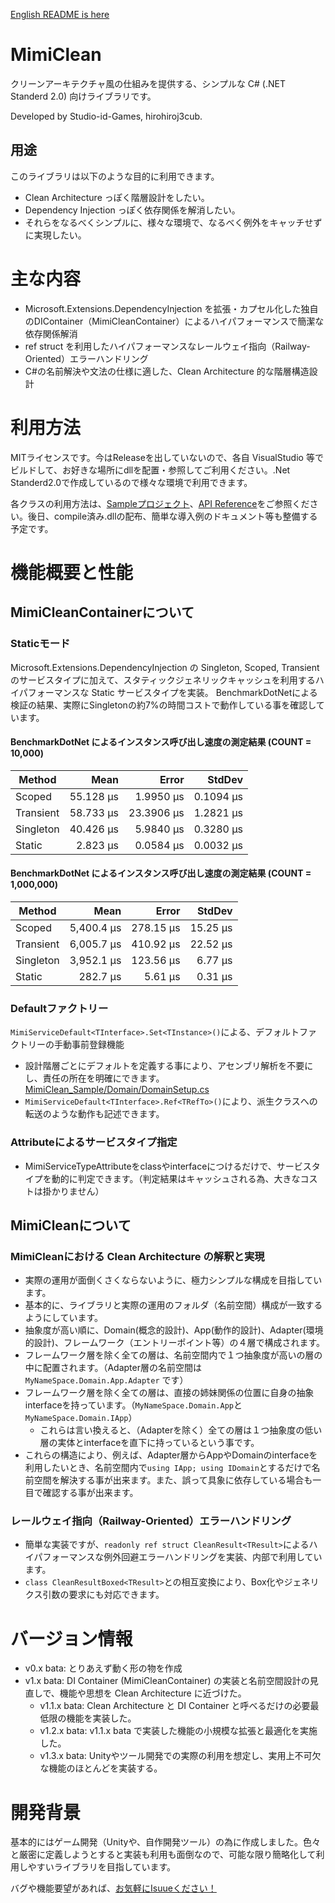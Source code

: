 [English README is here](/README-en.md)

# MimiClean

クリーンアーキテクチャ風の仕組みを提供する、シンプルな C# (.NET Standerd 2.0) 向けライブラリです。

Developed by Studio-id-Games, hirohiroj3cub.

## 用途

このライブラリは以下のような目的に利用できます。
- Clean Architecture っぽく階層設計をしたい。
- Dependency Injection っぽく依存関係を解消したい。
- それらをなるべくシンプルに、様々な環境で、なるべく例外をキャッチせずに実現したい。

# 主な内容

- Microsoft.Extensions.DependencyInjection を拡張・カプセル化した独自のDIContainer（MimiCleanContainer）によるハイパフォーマンスで簡潔な依存関係解消
- ref struct を利用したハイパフォーマンスなレールウェイ指向（Railway-Oriented）エラーハンドリング
- C#の名前解決や文法の仕様に適した、Clean Architecture 的な階層構造設計

# 利用方法

MITライセンスです。今はReleaseを出していないので、各自 VisualStudio 等でビルドして、お好きな場所にdllを配置・参照してご利用ください。.Net Standerd2.0で作成しているので様々な環境で利用できます。

各クラスの利用方法は、[Sampleプロジェクト](/MimiClean/MimiCleanSample)、[API Reference](https://studio-id-game.github.io/MimiClean/api/StudioIdGames)をご参照ください。後日、compile済み.dllの配布、簡単な導入例のドキュメント等も整備する予定です。

# 機能概要と性能

## MimiCleanContainerについて

### Staticモード

Microsoft.Extensions.DependencyInjection の Singleton, Scoped, Transient のサービスタイプに加えて、スタティックジェネリックキャッシュを利用するハイパフォーマンスな Static サービスタイプを実装。
BenchmarkDotNetによる検証の結果、実際にSingletonの約7%の時間コストで動作している事を確認しています。

#### BenchmarkDotNet によるインスタンス呼び出し速度の測定結果 (COUNT = 10,000)

| Method    | Mean      | Error     | StdDev   |
|-----------|----------:|----------:|---------:|
| Scoped    |  55.128 µs |  1.9950 µs | 0.1094 µs |
| Transient |  58.733 µs | 23.3906 µs | 1.2821 µs |
| Singleton |  40.426 µs |  5.9840 µs | 0.3280 µs |
| Static    |   2.823 µs |  0.0584 µs | 0.0032 µs |

#### BenchmarkDotNet によるインスタンス呼び出し速度の測定結果 (COUNT = 1,000,000)

| Method    | Mean      | Error     | StdDev   |
|-----------|----------:|----------:|---------:|
| Scoped    | 5,400.4 µs |  278.15 µs |  15.25 µs |
| Transient | 6,005.7 µs |  410.92 µs |  22.52 µs |
| Singleton | 3,952.1 µs |  123.56 µs |   6.77 µs |
| Static    |   282.7 µs |    5.61 µs |   0.31 µs |

### Defaultファクトリー

`MimiServiceDefault<TInterface>.Set<TInstance>()`による、デフォルトファクトリーの手動事前登録機能
- 設計階層ごとにデフォルトを定義する事により、アセンブリ解析を不要にし、責任の所在を明確にできます。[MimiClean_Sample/Domain/DomainSetup.cs](/MimiClean/MimiClean_Sample/Domain/DomainSetup.cs)
- `MimiServiceDefault<TInterface>.Ref<TRefTo>()`により、派生クラスへの転送のような動作も記述できます。 

### Attributeによるサービスタイプ指定

- MimiServiceTypeAttributeをclassやinterfaceにつけるだけで、サービスタイプを動的に判定できます。（判定結果はキャッシュされる為、大きなコストは掛かりません）

## MimiCleanについて

### MimiCleanにおける Clean Architecture の解釈と実現

- 実際の運用が面倒くさくならないように、極力シンプルな構成を目指しています。
- 基本的に、ライブラリと実際の運用のフォルダ（名前空間）構成が一致するようにしています。
- 抽象度が高い順に、Domain(概念的設計)、App(動作的設計)、Adapter(環境的設計)、フレームワーク（エントリーポイント等）の４層で構成されます。
- フレームワーク層を除く全ての層は、名前空間内で１つ抽象度が高いの層の中に配置されます。（Adapter層の名前空間は `MyNameSpace.Domain.App.Adapter` です）
- フレームワーク層を除く全ての層は、直接の姉妹関係の位置に自身の抽象interfaceを持っています。（`MyNameSpace.Domain.App`と`MyNameSpace.Domain.IApp`）
  -	これらは言い換えると、（Adapterを除く）全ての層は１つ抽象度の低い層の実体とinterfaceを直下に持っているという事です。
- これらの構造により、例えば、Adapter層からAppやDomainのinterfaceを利用したいとき、名前空間内で`using IApp; using IDomain`とするだけで名前空間を解決する事が出来ます。また、誤って具象に依存している場合も一目で確認する事が出来ます。

### レールウェイ指向（Railway-Oriented）エラーハンドリング

- 簡単な実装ですが、`readonly ref struct CleanResult<TResult>`によるハイパフォーマンスな例外回避エラーハンドリングを実装、内部で利用しています。
- `class CleanResultBoxed<TResult>`との相互変換により、Box化やジェネリクス引数の要求にも対応できます。

# バージョン情報

- v0.x bata: とりあえず動く形の物を作成
- v1.x bata: DI Container (MimiCleanContainer) の実装と名前空間設計の見直しで、機能や思想を Clean Architecture に近づけた。
  - v1.1.x bata: Clean Architecture と DI Container と呼べるだけの必要最低限の機能を実装した。
  - v1.2.x bata: v1.1.x bata で実装した機能の小規模な拡張と最適化を実施した。
  - v1.3.x bata: Unityやツール開発での実際の利用を想定し、実用上不可欠な機能のほとんどを実装する。

# 開発背景

基本的にはゲーム開発（Unityや、自作開発ツール）の為に作成しました。色々と厳密に定義しようとすると実装も利用も面倒なので、可能な限り簡略化して利用しやすいライブラリを目指しています。

バグや機能要望があれば、[お気軽にIsuueください！](https://github.com/Studio-id-Game/MimiClean/issues)
